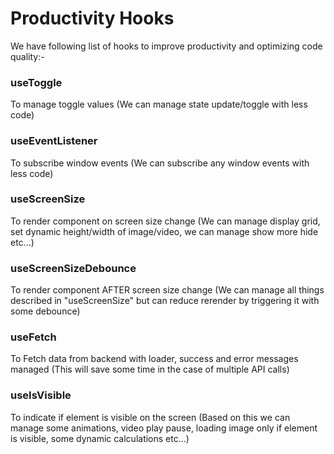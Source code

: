 # Productivity Hooks

We have following list of hooks to improve productivity and optimizing code quality:-

### useToggle

To manage toggle values (We can manage state update/toggle with less code)

### useEventListener

To subscribe window events (We can subscribe any window events with less code)

### useScreenSize

To render component on screen size change (We can manage display grid, set dynamic height/width of image/video, we can manage show more hide etc...)

### useScreenSizeDebounce

To render component AFTER screen size change (We can manage all things described in "useScreenSize" but can reduce rerender by triggering it with some debounce)

### useFetch

To Fetch data from backend with loader, success and error messages managed (This will save some time in the case of multiple API calls)

### useIsVisible

To indicate if element is visible on the screen (Based on this we can manage some animations, video play pause, loading image only if element is visible, some dynamic calculations etc...)
